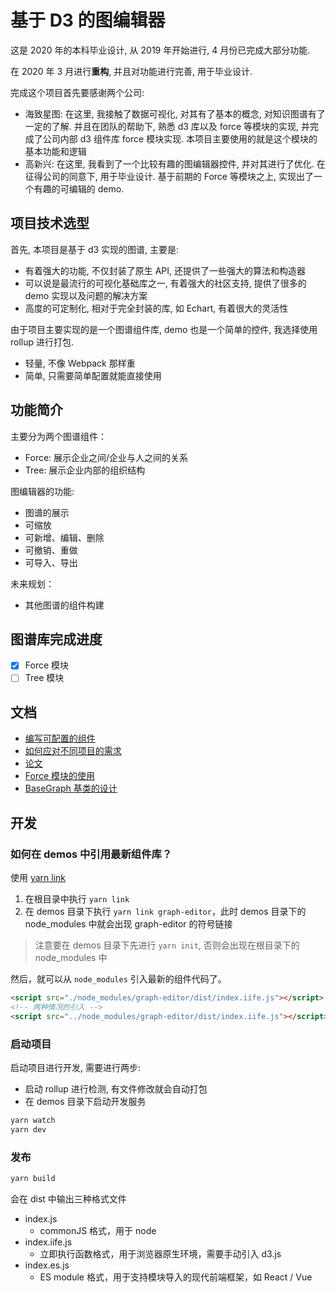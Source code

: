 # 基于 D3 的图编辑器

这是 2020 年的本科毕业设计, 从 2019 年开始进行, 4 月份已完成大部分功能.

在 2020 年 3 月进行**重构**, 并且对功能进行完善, 用于毕业设计.

完成这个项目首先要感谢两个公司:

- 海致星图: 在这里, 我接触了数据可视化, 对其有了基本的概念, 对知识图谱有了一定的了解. 并且在团队的帮助下, 熟悉 d3 库以及 force 等模块的实现, 并完成了公司内部 d3 组件库 force 模块实现. 本项目主要使用的就是这个模块的基本功能和逻辑
- 高新兴: 在这里, 我看到了一个比较有趣的图编辑器控件, 并对其进行了优化. 在征得公司的同意下, 用于毕业设计. 基于前期的 Force 等模块之上, 实现出了一个有趣的可编辑的 demo.

## 项目技术选型

首先, 本项目是基于 d3 实现的图谱, 主要是:

- 有着强大的功能, 不仅封装了原生 API, 还提供了一些强大的算法和构造器
- 可以说是最流行的可视化基础库之一, 有着强大的社区支持, 提供了很多的 demo 实现以及问题的解决方案
- 高度的可定制化, 相对于完全封装的库, 如 Echart, 有着很大的灵活性

由于项目主要实现的是一个图谱组件库, demo 也是一个简单的控件, 我选择使用 rollup 进行打包.

- 轻量, 不像 Webpack 那样重
- 简单, 只需要简单配置就能直接使用

## 功能简介

主要分为两个图谱组件：

- Force: 展示企业之间/企业与人之间的关系
- Tree: 展示企业内部的组织结构

图编辑器的功能:

- 图谱的展示
- 可缩放
- 可新增、编辑、删除
- 可撤销、重做
- 可导入、导出

未来规划：

- 其他图谱的组件构建

## 图谱库完成进度

- [x] Force 模块
- [ ] Tree 模块

## 文档

- [编写可配置的组件](./docs/编写可配置的组件.md)
- [如何应对不同项目的需求](./docs/如何应对不同项目的需求.md)
- [论文](./docs/论文.md)
- [Force 模块的使用](./docs/Force模块的使用.md)
- [BaseGraph 基类的设计](./docs/BaseGraph基类的设计.md)

## 开发

### 如何在 demos 中引用最新组件库？

使用 [yarn link](https://yarnpkg.com/lang/en/docs/cli/link/)

1. 在根目录中执行 `yarn link`
2. 在 demos 目录下执行 `yarn link graph-editor`，此时 demos 目录下的 node_modules 中就会出现 graph-editor 的符号链接

> 注意要在 demos 目录下先进行 `yarn init`, 否则会出现在根目录下的 node_modules 中

然后，就可以从 `node_modules` 引入最新的组件代码了。

```html
<script src="./node_modules/graph-editor/dist/index.iife.js"></script>
<!-- 两种情况的引入 -->
<script src="../node_modules/graph-editor/dist/index.iife.js"></script>
```

### 启动项目

启动项目进行开发, 需要进行两步:

- 启动 rollup 进行检测, 有文件修改就会自动打包
- 在 demos 目录下启动开发服务

```bash
yarn watch
yarn dev
```

### 发布

```bash
yarn build
```

会在 dist 中输出三种格式文件

- index.js
  - commonJS 格式，用于 node
- index.iife.js
  - 立即执行函数格式，用于浏览器原生环境，需要手动引入 d3.js
- index.es.js
  - ES module 格式，用于支持模块导入的现代前端框架，如 React / Vue

